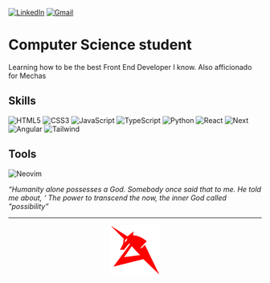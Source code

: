 [![LinkedIn](https://img.shields.io/badge/LinkedIn-0077B5?style=for-the-badge&logo=linkedin&logoColor=white)](https://www.linkedin.com/in/armandogaliati/)
[![Gmail](https://img.shields.io/badge/Gmail-333333?style=for-the-badge&logo=gmail&logoColor=red)](mailto:armandogaliati@gmail.com)

# Computer Science student

Learning how to be the best Front End Developer I know.
Also afficionado for Mechas

## Skills

![HTML5](https://img.shields.io/badge/HTML5-E34F26?style=for-the-badge&logo=html5&logoColor=white)
![CSS3](https://img.shields.io/badge/CSS3-1572B6?style=for-the-badge&logo=css3&logoColor=white)
![JavaScript](https://img.shields.io/badge/JavaScript-F7DF1E?style=for-the-badge&logo=javascript&logoColor=black)
![TypeScript](https://img.shields.io/badge/TypeScript-007ACC?style=for-the-badge&logo=typescript&logoColor=white)
![Python](https://img.shields.io/badge/python-3670A0?style=for-the-badge&logo=python&logoColor=ffdd54)
![React](https://img.shields.io/badge/React-20232A?style=for-the-badge&logo=react&logoColor=61DAFB)
![Next](https://img.shields.io/badge/Next-black?style=for-the-badge&logo=next.js&logoColor=white)
![Angular](https://img.shields.io/badge/Angular-DD0031?style=for-the-badge&logo=angular&logoColor=white)
![Tailwind](https://img.shields.io/badge/tailwindcss-%2338B2AC.svg?style=for-the-badge&logo=tailwind-css&logoColor=white)

## Tools

![Neovim](https://img.shields.io/badge/NeoVim-%2357A143.svg?&style=for-the-badge&logo=neovim&logoColor=white)

_“Humanity alone possesses a God. Somebody once said that to me. He told me about, ‘ The power to transcend the now, the inner God called "possibility”_

---

<p align="center">
    <a href='https://www.youtube.com/watch?v=IUjitZVdWqg'><img src="./assets/unicorn.png" alt="Amuro Ray Unicorn Logo" width="100"></a>
    </p>
